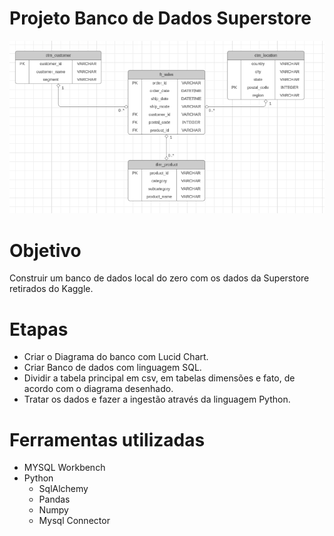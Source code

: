 # Projeto Banco de Dados Superstore

![schema](schema.png)

# Objetivo
Construir um banco de dados local do zero com os dados da Superstore retirados do Kaggle.

# Etapas
- Criar o Diagrama do banco com Lucid Chart.
- Criar Banco de dados com linguagem SQL.
- Dividir a tabela principal em csv, em tabelas dimensões e fato, de acordo com o diagrama desenhado.
- Tratar os dados e fazer a ingestão através da linguagem Python.

# Ferramentas utilizadas
- MYSQL Workbench
- Python
  - SqlAlchemy
  - Pandas
  - Numpy
  - Mysql Connector
